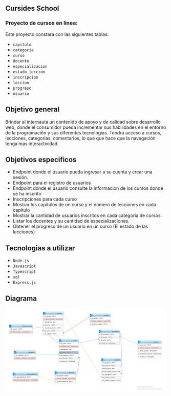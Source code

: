 ## Cursides School

### Proyecto de cursos en linea:
Este proyecto constara con las siguientes tablas: 
- ``capitulo``
- ``categoria``
- ``curso``
- ``docente``
- ``especializacion``
- ``estado_leccion``
- ``inscripcion``
- ``leccion``
- ``progreso``
- ``usuario``

## Objetivo general
Brindar al internauta un contenido de apoyo y de calidad sobre desarrollo web, donde el consumidor pueda incrementar sus habilidades en el entorno de la programación y sus diferentes tecnologias. Tendra acceso a cursos, lecciones, categorias, comentarios, lo que que hace que la navegación tenga mas interactividad.

## Objetivos especificos
- Endpoint donde el usuario pueda ingresar a su cuenta y crear una sesión.
- Endpoint para el registro de usuarios
- Endpoint donde el usuario consulte la informacion de los cursos donde se ha inscrito
- Inscripciones para cada curso
- Mostrar los capítulos de un curso y el número de lecciones en cada capítulo
- Mostrar la cantidad de usuarios inscritos en cada categoría de cursos.
- Listar los docentes y su cantidad de especializaciones.
- Obtener el progreso de un usuario en un curso (El estado de las lecciones)

## Tecnologias a utilizar 
- ``Node.js``
- ``Javascript``
- ``Typescript``
- ``sql``
- ``Express.js``	

## Diagrama 
<img src="diagram/diagram.png">